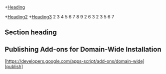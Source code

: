 +[Heading](#publishing-add-ons-for-domain-wide-installation)

+[Heading2](#section-i-want)
+[Heading3](#section-i-want)
2
3
4
5
6
7
8
9
2
6
3
2
3
5
6
7


## Section heading
## Publishing Add-ons for Domain-Wide Installation
[https://developers.google.com/apps-script/add-ons/domain-wide][publish]
